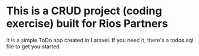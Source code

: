 # This is a CRUD project (coding exercise) built for Rios Partners

It is a simple ToDo app created in Laravel.  If you need it, there's a todos.sql file to get you started.
